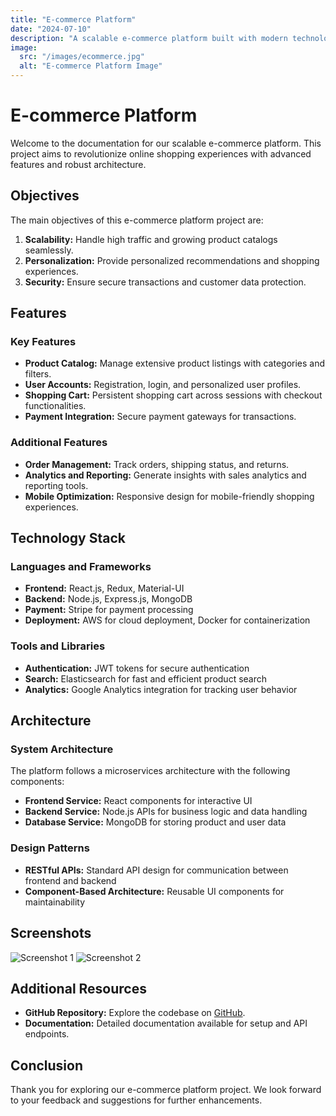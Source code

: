 ```yaml
---
title: "E-commerce Platform"
date: "2024-07-10"
description: "A scalable e-commerce platform built with modern technologies."
image:
  src: "/images/ecommerce.jpg"
  alt: "E-commerce Platform Image"
---
```


# E-commerce Platform

Welcome to the documentation for our scalable e-commerce platform. This project aims to revolutionize online shopping experiences with advanced features and robust architecture.

## Objectives

The main objectives of this e-commerce platform project are:

1. **Scalability:** Handle high traffic and growing product catalogs seamlessly.
2. **Personalization:** Provide personalized recommendations and shopping experiences.
3. **Security:** Ensure secure transactions and customer data protection.

## Features

### Key Features

- **Product Catalog:** Manage extensive product listings with categories and filters.
- **User Accounts:** Registration, login, and personalized user profiles.
- **Shopping Cart:** Persistent shopping cart across sessions with checkout functionalities.
- **Payment Integration:** Secure payment gateways for transactions.

### Additional Features

- **Order Management:** Track orders, shipping status, and returns.
- **Analytics and Reporting:** Generate insights with sales analytics and reporting tools.
- **Mobile Optimization:** Responsive design for mobile-friendly shopping experiences.

## Technology Stack

### Languages and Frameworks

- **Frontend:** React.js, Redux, Material-UI
- **Backend:** Node.js, Express.js, MongoDB
- **Payment:** Stripe for payment processing
- **Deployment:** AWS for cloud deployment, Docker for containerization

### Tools and Libraries

- **Authentication:** JWT tokens for secure authentication
- **Search:** Elasticsearch for fast and efficient product search
- **Analytics:** Google Analytics integration for tracking user behavior

## Architecture

### System Architecture

The platform follows a microservices architecture with the following components:

- **Frontend Service:** React components for interactive UI
- **Backend Service:** Node.js APIs for business logic and data handling
- **Database Service:** MongoDB for storing product and user data

### Design Patterns

- **RESTful APIs:** Standard API design for communication between frontend and backend
- **Component-Based Architecture:** Reusable UI components for maintainability

## Screenshots

![Screenshot 1](/images/ecommerce-screenshot1.jpg)
![Screenshot 2](/images/ecommerce-screenshot2.jpg)

## Additional Resources

- **GitHub Repository:** Explore the codebase on [GitHub](https://github.com/your-project).
- **Documentation:** Detailed documentation available for setup and API endpoints.

## Conclusion

Thank you for exploring our e-commerce platform project. We look forward to your feedback and suggestions for further enhancements.

